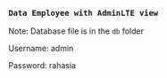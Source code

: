 ### `Data Employee with AdminLTE view`

Note: Database file is in the `db` folder

Username: admin

Password: rahasia
